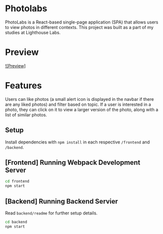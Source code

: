 # Photolabs

PhotoLabs is a React-based single-page application (SPA) that allows users to view photos in different contexts.
This project was built as a part of my studies at Lighthouse Labs.

# Preview
[![Preview]](./docs/PhotoLabs.mp4)

# Features

 Users can like photos (a small alert icon is displayed in the navbar if there are any liked photos) and filter based on topic. 
 If a user is interested in a photo, they can click on it to view a larger version of the photo, along with a list of similar photos.

## Setup

Install dependencies with `npm install` in each respective `/frontend` and `/backend`.

## [Frontend] Running Webpack Development Server

```sh
cd frontend
npm start
```

## [Backend] Running Backend Servier

Read `backend/readme` for further setup details.

```sh
cd backend
npm start
```
